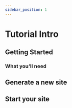 ```yaml
---
sidebar_position: 1
---
```


# Tutorial Intro

## Getting Started

### What you'll need

## Generate a new site

## Start your site
